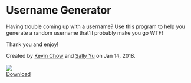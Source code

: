 # Username Generator
Having trouble coming up with a username? Use this program to help you generate a random username that'll probably make you go WTF!<br>

Thank you and enjoy!<br>

Created by <a href="https://github.com/chowkevin">Kevin Chow</a> and <a href="https://github.com/salleeyu">Sally Yu</a> on Jan 14, 2018.<br><br>
<img src="https://i.imgur.com/CtzDySZ.png"><br>
<a href="https://drive.google.com/open?id=1bSJkqtkb5AOL78wuRAVvRXA8SejfYijz">Download</a>
